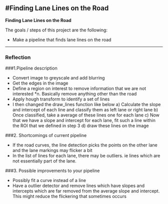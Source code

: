 #**Finding Lane Lines on the Road**
---

**Finding Lane Lines on the Road**

The goals / steps of this project are the following:
* Make a pipeline that finds lane lines on the road


[//]: # (Image References)

[image1]: ./examples/grayscale.jpg "Grayscale"

---

### Reflection

###1.Pipeline description

* Convert image to greyscale and add blurring
* Get the edges in the image
* Define a region on interest to remove information that we are not interested
*n. Basically remove anything other than the road
* Apply hough transform to identify a set of lines
* I then changed the draw_lines function like below
   a) Calculate the slope and intercept of each line and classify them as left
   lane or right lane
   b) Once classified, take a average of these lines one for each lane
   c) Now that we have a slope and intercept for each lane, fit such a line
   within the ROI that we defined in step 3
   d) draw these lines on the image




###2. Shortcomings of current pipeline
*  If the road curves, the line detection picks the points on the other lane
   and the lane markings may flicker a bit
*  In the list of lines for each lane, there may be outliers. ie lines which
   are not essentially part of the lane.

###3. Possible improvements to your pipeline

* Possibly fit a curve instead of a line
* Have a outlier detector and remove lines which have slopes and intercepts which are
   far removed from the average slope and intercept. This might reduce the
   flickering that sometimes occurs
